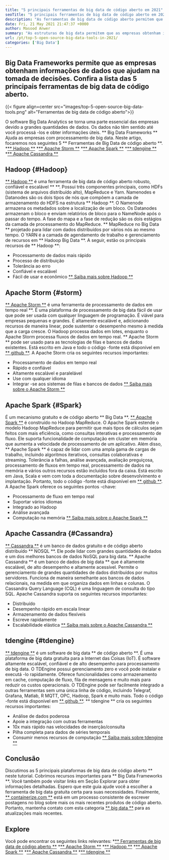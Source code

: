 ```yaml
---
title: "5 principais ferramentas de big data de código aberto em 2021" 
seoTitle: "5 principais ferramentas de big data de código aberto em 2021" 
description: "As ferramentas de big data de código aberto permitem que as empresas façam o processamento de dados em larga escala rapidamente. Esta diretriz ajudará você a escolher a estrutura de big data certa." 
date: Fri, 21 May 2021 21:47:37 +0000
author: Masood Anwer
summary: "As estruturas de big data permitem que as empresas obtenham informações de dados que ajudam na tomada de decisões. Confira a lista das 5 principais ferramentas de big data de código aberto." 
url: /pt/top-5-open-source-big-data-tools-in-2021/
categories: ['Big Data']
---
```


## Big Data Frameworks permite que as empresas obtenham informações de dados que ajudam na tomada de decisões. Confira a lista das 5 principais ferramentas de big data de código aberto.

{{< figure align=center src="images/top-5-open-source-big-data-tools.png" alt="Ferramentas de big data de código aberto">}}

O software Big Data Analytics se torna uma parte essencial das empresas devido a grandes quantidades de dados. Os dados não têm sentido até você processá -los e obter informações úteis. ** Big Data Frameworks ** Ajuda as empresas com processamento de big data. Neste artigo, focaremos nos seguintes 5 ** Ferramentas de Big Data de código aberto **.
  *[** Hadoop **][1]
  *[** Apache Storm **][2]
  *[** Apache Spark **][3]
  *[** tdengine **][4]
  *[** Apache Cassandra **][5]

## Hadoop {#Hadoop}
[** Hadoop **][6] é uma ferramenta de big data de código aberto robusto, confiável e escalável ** **. Possui três componentes principais, como HDFs (sistema de arquivos distribuído alto), MapReduce e Yarn. Namenodes e Datanodes são os dois tipos de nós que compõem a camada de armazenamento do HDFS na estrutura ** Hadoop **. O Namenode armazena os metadados sobre a localização de um bloco. Os Datanodes armazenam o bloco e enviam relatórios de bloco para o NameNode após o passar do tempo. A fase do mapa e a fase de redução são os dois estágios da camada de processamento do MapReduce. ** MapReduce no Big Data ** projetado para lidar com dados distribuídos por vários nós ao mesmo tempo. O YARN é a camada de agendamento de trabalho e gerenciamento de recursos em ** Hadoop Big Data **.
A seguir, estão os principais recursos de ** Hadoop **:
  * Processamento de dados mais rápido
  * Processo de distribuição
  * Tolerância ao erro
  * Confiável e escalável
  * Fácil de usar e econômico
[** Saiba mais sobre Hadoop **][7]

## Apache Storm {#storm}
[** Apache Storm **][8] é uma ferramenta de processamento de dados em tempo real **. É uma plataforma de processamento de big data fácil de usar que pode ser usada com qualquer linguagem de programação. É viável para empresas pequenas e grandes. É altamente escalável e, adicionando recursos de maneira linear, pode sustentar o desempenho mesmo à medida que a carga cresce. O Hadoop processa dados em lotes, enquanto o Apache Storm processa fluxos de dados em tempo real. ** Apache Storm ** pode ser usado para as tecnologias de filas e bancos de dados existentes. Está escrito em Java e todo o código -fonte está disponível em [** github **][9].
A Apache Storm cria os seguintes recursos importantes:
  * Processamento de dados em tempo real
  * Rápido e confiável
  * Altamente escalável e paralelável
  * Use com qualquer idioma
  * Integrar -se aos sistemas de filas e bancos de dados
[** Saiba mais sobre o Apache Storm **][10]

## Apache Spark {#Spark}
É um mecanismo gratuito e de código aberto ** Big Data **. [** Apache Spark **][11] é construído no Hadoop MapReduce. O Apache Spark estende o modelo Hadoop MapReduce para permitir que mais tipos de cálculos sejam feitos com mais eficiência, como consultas interativas e processamento de fluxo. Ele suporta funcionalidade de computação em cluster em memória que aumenta a velocidade de processamento de um aplicativo. Além disso, ** Apache Spark ** é capaz de lidar com uma ampla gama de cargas de trabalho, incluindo algoritmos iterativos, consultas colaborativas e streaming. Tolerância a falhas, análise avançada, avaliação preguiçosa, processamento de fluxos em tempo real, processamento de dados na memória e vários outros recursos estão incluídos fora da caixa. Está escrito em Java, Scala e vem com toda a documentação sobre desenvolvimento e implantação. Portanto, todo o código -fonte está disponível em [** github **][12].
A Apache Spark oferece os seguintes pontos -chave:
  * Processamento de fluxo em tempo real
  * Suportar vários idiomas
  * Integrado ao Hadoop
  * Análise avançada
  * Computação na memória
[** Saiba mais sobre o Apache Spark **][13]

## Apache Cassandra {#Cassandra}
[** Cassandra **][14] é um banco de dados gratuito e de código aberto distribuído ** NOSQL **. Ele pode lidar com grandes quantidades de dados e um dos melhores bancos de dados NoSQL para big data. ** Apache Cassandra ** é um banco de dados de big data ** que é altamente escalável, de alto desempenho e altamente acessível. Permite o gerenciamento de grandes quantidades de dados distribuídos por muitos servidores. Funciona de maneira semelhante aos bancos de dados relacionais, na medida em que organiza dados em linhas e colunas. O Cassandra Query Language (CQL) é uma linguagem de consulta do tipo SQL.
Apache Cassandra suporta os seguintes recursos importantes:
  * Distribuído
  * Desempenho rápido em escala linear
  * Armazenamento de dados flexíveis
  * Escreve rapidamente
  * Escalabilidade elástica
[** Saiba mais sobre o Apache Cassandra **][15]

## tdengine {#tdengine}
[** tdengine **][16] é um software de big data ** de código aberto **. É uma plataforma de big data gratuita para a Internet das Coisas (IoT). É software altamente escalável, confiável e de alto desempenho para processamento de big data. O TDEngine possui gerenciamento zero e você pode instalar e executá -lo rapidamente. Oferece funcionalidades como armazenamento em cache, computação de fluxo, fila de mensagens e muito mais para reduzir os custos operacionais. O TDEngine pode ser facilmente integrado a outras ferramentas sem uma única linha de código, incluindo Telegraf, Grafana, Matlab, R MQTT, OPC, Hadoop, Spark e muito mais. Todo o código -fonte está disponível em [** github **][17].
** tdengine ** cria os seguintes recursos importantes:
  * Análise de dados poderosa
  * Apoie a integração com outras ferramentas
  * 10x mais rápido nas velocidades de inserção/consulta
  * Pilha completa para dados de séries temporais
  * Consumir menos recursos de computação
[** Saiba mais sobre tdengine **][18]

## Conclusão
Discutimos as 5 principais plataformas de big data de código aberto ** neste tutorial. Cobrimos recursos importantes para ** Big Data Frameworks **. Você também pode visitar links em Seção Explorar para obter informações detalhadas. Espero que este guia ajude você a escolher a ferramenta de big data gratuita certa para suas necessidades.
Finalmente, [** containerize.com **][19] está em um processo consistente de escrever postagens no blog sobre mais os mais recentes produtos de código aberto. Portanto, mantenha contato com esta categoria [** big data **][20] para as atualizações mais recentes.

## Explore
Você pode encontrar os seguintes links relevantes:
  *[** Ferramentas de big data de código aberto **][21]
  *[** Apache Storm **][10]
  *[** Hadoop **][22]
  *[** Apache Spark **][11]
  *[** Apache Cassandra **][15]
  *[** tdengine **][16]

  
[1]: #Hadoop
[2]: #Storm
[3]: #Spark
[4]: #TDengine
[5]: #Cassandra
[6]: https://hadoop.apache.org/
[7]: https://products.containerize.com/big-data/hadoop
[8]: https://storm.apache.org/
[9]: https://github.com/apache/storm
[10]: https://products.containerize.com/big-data/apache-storm/
[11]: https://products.containerize.com/big-data/apache-spark/
[12]: https://github.com/apache/spark
[13]: https://spark.apache.org/
[14]: https://cassandra.apache.org/
[15]: https://products.containerize.com/big-data/apache-cassandra/
[16]: https://products.containerize.com/big-data/tdengine/
[17]: https://github.com/taosdata/TDengine
[18]: https://www.taosdata.com/
[19]: https://containerize.com
[20]: https://blog.containerize.com/category/big-data/
[21]: https://products.containerize.com/big-data
[22]: https://products.containerize.com/big-data/hadoop/
